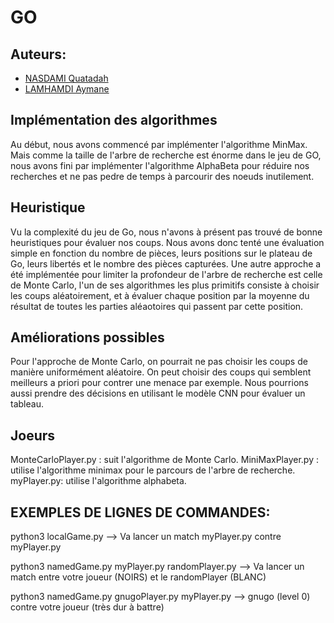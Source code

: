 # GO

## Auteurs: 
- [NASDAMI Quatadah](<Quatadah.Nasdami@enseirb-matmeca.fr>)
- [LAMHAMDI Aymane](<Aymane.Lamhamdi@enseirb-matmeca.fr>)


## Implémentation des algorithmes

Au début, nous avons commencé par implémenter l'algorithme MinMax. Mais comme la taille de l'arbre de recherche est énorme dans le jeu de GO, nous avons fini par implémenter l'algorithme AlphaBeta pour réduire nos recherches et ne pas pedre de temps à parcourir des noeuds inutilement. 


## Heuristique

Vu la complexité du jeu de Go, nous n'avons à présent pas trouvé de bonne heuristiques pour évaluer nos coups. Nous avons donc tenté une évaluation simple en fonction du nombre de pièces, leurs positions sur le plateau de Go, leurs libertés et le nombre des pièces capturées.
Une autre approche a été implémentée pour limiter la profondeur de l'arbre de recherche est celle de Monte Carlo, l'un de ses algorithmes les plus primitifs consiste à choisir les coups aléatoirement, et à évaluer chaque position par la moyenne du résultat de toutes les parties aléaotoires qui passent par cette position.

## Améliorations possibles
Pour l'approche de Monte Carlo, on pourrait ne pas choisir les coups de manière uniformément aléatoire. On peut choisir des coups qui semblent meilleurs a priori pour contrer une menace par exemple.
Nous pourrions aussi prendre des décisions en utilisant le modèle CNN pour évaluer un tableau.


## Joeurs

MonteCarloPlayer.py : suit l'algorithme de Monte Carlo.
MiniMaxPlayer.py : utilise l'algorithme minimax pour le parcours de l'arbre de recherche.
myPlayer.py: utilise l'algorithme alphabeta.


## EXEMPLES DE LIGNES DE COMMANDES:

python3 localGame.py
--> Va lancer un match myPlayer.py contre myPlayer.py

python3 namedGame.py myPlayer.py randomPlayer.py
--> Va lancer un match entre votre joueur (NOIRS) et le randomPlayer
 (BLANC)

python3 namedGame.py gnugoPlayer.py myPlayer.py
 --> gnugo (level 0) contre votre joueur (très dur à battre)


